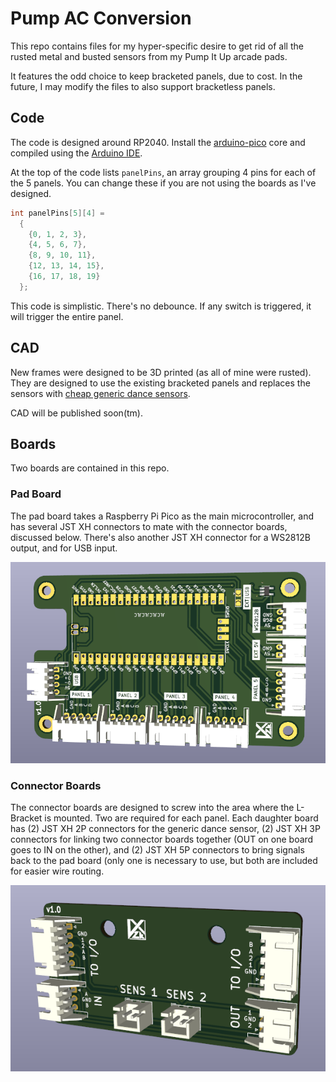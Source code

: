 # Pump AC Conversion

This repo contains files for my hyper-specific desire to get rid of all the rusted metal and busted sensors from my Pump It Up arcade pads.

It features the odd choice to keep bracketed panels, due to cost. In the future, I may modify the files to also support bracketless panels.

## Code

The code is designed around RP2040. Install the [arduino-pico](https://github.com/earlephilhower/arduino-pico) core and compiled using the [Arduino IDE](https://www.arduino.cc/en/software). 

At the top of the code lists `panelPins`, an array grouping 4 pins for each of the 5 panels. You can change these if you are not using the boards as I've designed.
```c
int panelPins[5][4] =
  {
    {0, 1, 2, 3},
    {4, 5, 6, 7},
    {8, 9, 10, 11},
    {12, 13, 14, 15},
    {16, 17, 18, 19}
  };
```

This code is simplistic. There's no debounce. If any switch is triggered, it will trigger the entire panel.

## CAD

New frames were designed to be 3D printed (as all of mine were rusted). They are designed to use the existing bracketed panels and replaces the sensors with [cheap generic dance sensors](https://rhythm-cons.wiki/controllers/dance-pads/dance-pads/#sensors). 

CAD will be published soon(tm).

## Boards

Two boards are contained in this repo.

### Pad Board

The pad board takes a Raspberry Pi Pico as the main microcontroller, and has several JST XH connectors to mate with the connector boards, discussed below. There's also another JST XH connector for a WS2812B output, and for USB input.

![](./img/pad-board.png)

### Connector Boards

The connector boards are designed to screw into the area where the L-Bracket is mounted. Two are required for each panel. Each daughter board has (2) JST XH 2P connectors for the generic dance sensor, (2) JST XH 3P connectors for linking two connector boards together (OUT on one board goes to IN on the other), and (2) JST XH 5P connectors to bring signals back to the pad board (only one is necessary to use, but both are included for easier wire routing.

![](./img/connector-board.png)